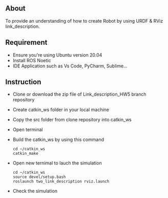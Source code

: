 ## About
To provide an understanding of how to create Robot by using URDF & RViz link_description.

## Requirement
- Ensure you're using Ubuntu version 20.04 
- Install ROS Noetic
- IDE Application such as Vs Code, PyCharm, Sublime…

## Instruction
- Clone or download the zip file of Link_description_HW5 branch repository
- Create catkin_ws folder in your local machine
- Copy the src folder from clone repository into catkin_ws
- Open terminal
- Build the catkin_ws by using this command
  
      cd ~/catkin_ws
      catkin_make
      
- Open new ternimal to lauch the simulation

      cd ~/catkin_ws
      source devel/setup.bash
      roslaunch two_link_description rviz.launch

- Check the simulation
